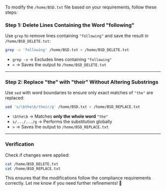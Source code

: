 To modify the `/home/BSD.txt` file based on your requirements, follow these steps:

### **Step 1: Delete Lines Containing the Word "following"**
Use `grep` to remove lines containing `"following"` and save the result in `/home/BSD_DELETE.txt`:
```bash
grep -v 'following' /home/BSD.txt > /home/BSD_DELETE.txt
```
- `grep -v` → Excludes lines containing `"following"`
- `>` → Saves the output to `/home/BSD_DELETE.txt`

---

### **Step 2: Replace "the" with "their" Without Altering Substrings**
Use `sed` with word boundaries to ensure only exact matches of `"the"` are replaced:
```bash
sed 's/\bthe\b/their/g' /home/BSD.txt > /home/BSD_REPLACE.txt
```
- `\bthe\b` → Matches **only the whole word** `"the"`
- `s/.../.../g` → Performs the substitution globally
- `>` → Saves the output to `/home/BSD_REPLACE.txt`

---

### **Verification**
Check if changes were applied:
```bash
cat /home/BSD_DELETE.txt
cat /home/BSD_REPLACE.txt
```

This ensures that the modifications follow the compliance requirements correctly. Let me know if you need further refinements! 🚀

